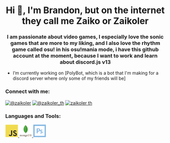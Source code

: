 <h1 align="center">Hi 👋, I'm Brandon, but on the internet they call me Zaiko or Zaikoler</h1>
<h3 align="center">I am passionate about video games, I especially love the sonic games that are more to my liking, and I also love the rhythm game called osu! in his osu!mania mode, i have this github account at the moment, because I want to work and learn about discord.js v13</h3>

- I’m currently working on [PolyBot, which is a bot that I'm making for a discord server where only some of my friends will be]

<h3 align="left">Connect with me:</h3>
<p align="left">
<a href="https://twitter.com/@zaikoler" target="blank"><img align="center" src="https://raw.githubusercontent.com/rahuldkjain/github-profile-readme-generator/master/src/images/icons/Social/twitter.svg" alt="@zaikoler" height="30" width="40" /></a>
<a href="https://instagram.com/@zaikoler_th" target="blank"><img align="center" src="https://raw.githubusercontent.com/rahuldkjain/github-profile-readme-generator/master/src/images/icons/Social/instagram.svg" alt="@zaikoler_th" height="30" width="40" /></a>
<a href="https://www.youtube.com/c/zaikoler th" target="blank"><img align="center" src="https://raw.githubusercontent.com/rahuldkjain/github-profile-readme-generator/master/src/images/icons/Social/youtube.svg" alt="zaikoler th" height="30" width="40" /></a>
</p>

<h3 align="left">Languages and Tools:</h3>
<p align="left"> <a href="https://developer.mozilla.org/en-US/docs/Web/JavaScript" target="_blank" rel="noreferrer"> <img src="https://raw.githubusercontent.com/devicons/devicon/master/icons/javascript/javascript-original.svg" alt="javascript" width="40" height="40"/> </a> <a href="https://www.mongodb.com/" target="_blank" rel="noreferrer"> <img src="https://raw.githubusercontent.com/devicons/devicon/master/icons/mongodb/mongodb-original-wordmark.svg" alt="mongodb" width="40" height="40"/> </a> <a href="https://www.photoshop.com/en" target="_blank" rel="noreferrer"> <img src="https://raw.githubusercontent.com/devicons/devicon/master/icons/photoshop/photoshop-line.svg" alt="photoshop" width="40" height="40"/> </a> </p>

